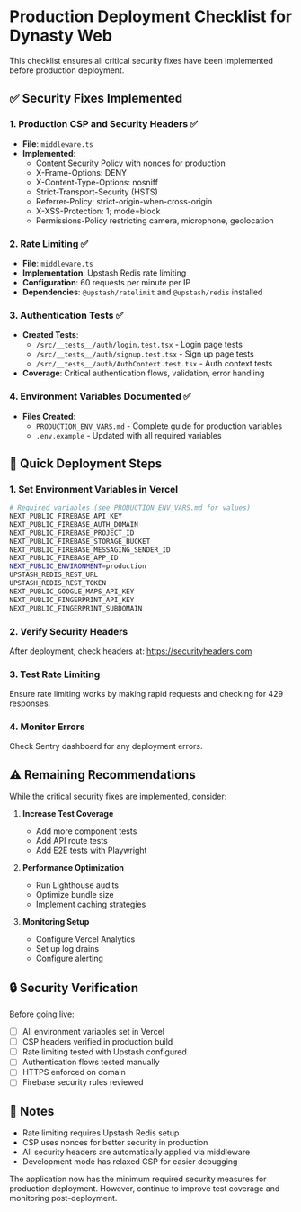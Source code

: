 # Production Deployment Checklist for Dynasty Web

This checklist ensures all critical security fixes have been implemented before production deployment.

## ✅ Security Fixes Implemented

### 1. **Production CSP and Security Headers** ✅
- **File**: `middleware.ts`
- **Implemented**:
  - Content Security Policy with nonces for production
  - X-Frame-Options: DENY
  - X-Content-Type-Options: nosniff
  - Strict-Transport-Security (HSTS)
  - Referrer-Policy: strict-origin-when-cross-origin
  - X-XSS-Protection: 1; mode=block
  - Permissions-Policy restricting camera, microphone, geolocation

### 2. **Rate Limiting** ✅
- **File**: `middleware.ts`
- **Implementation**: Upstash Redis rate limiting
- **Configuration**: 60 requests per minute per IP
- **Dependencies**: `@upstash/ratelimit` and `@upstash/redis` installed

### 3. **Authentication Tests** ✅
- **Created Tests**:
  - `/src/__tests__/auth/login.test.tsx` - Login page tests
  - `/src/__tests__/auth/signup.test.tsx` - Sign up page tests
  - `/src/__tests__/auth/AuthContext.test.tsx` - Auth context tests
- **Coverage**: Critical authentication flows, validation, error handling

### 4. **Environment Variables Documented** ✅
- **Files Created**:
  - `PRODUCTION_ENV_VARS.md` - Complete guide for production variables
  - `.env.example` - Updated with all required variables

## 🚀 Quick Deployment Steps

### 1. Set Environment Variables in Vercel
```bash
# Required variables (see PRODUCTION_ENV_VARS.md for values)
NEXT_PUBLIC_FIREBASE_API_KEY
NEXT_PUBLIC_FIREBASE_AUTH_DOMAIN
NEXT_PUBLIC_FIREBASE_PROJECT_ID
NEXT_PUBLIC_FIREBASE_STORAGE_BUCKET
NEXT_PUBLIC_FIREBASE_MESSAGING_SENDER_ID
NEXT_PUBLIC_FIREBASE_APP_ID
NEXT_PUBLIC_ENVIRONMENT=production
UPSTASH_REDIS_REST_URL
UPSTASH_REDIS_REST_TOKEN
NEXT_PUBLIC_GOOGLE_MAPS_API_KEY
NEXT_PUBLIC_FINGERPRINT_API_KEY
NEXT_PUBLIC_FINGERPRINT_SUBDOMAIN
```

### 2. Verify Security Headers
After deployment, check headers at: https://securityheaders.com

### 3. Test Rate Limiting
Ensure rate limiting works by making rapid requests and checking for 429 responses.

### 4. Monitor Errors
Check Sentry dashboard for any deployment errors.

## ⚠️ Remaining Recommendations

While the critical security fixes are implemented, consider:

1. **Increase Test Coverage**
   - Add more component tests
   - Add API route tests
   - Add E2E tests with Playwright

2. **Performance Optimization**
   - Run Lighthouse audits
   - Optimize bundle size
   - Implement caching strategies

3. **Monitoring Setup**
   - Configure Vercel Analytics
   - Set up log drains
   - Configure alerting

## 🔒 Security Verification

Before going live:
- [ ] All environment variables set in Vercel
- [ ] CSP headers verified in production build
- [ ] Rate limiting tested with Upstash configured
- [ ] Authentication flows tested manually
- [ ] HTTPS enforced on domain
- [ ] Firebase security rules reviewed

## 📝 Notes

- Rate limiting requires Upstash Redis setup
- CSP uses nonces for better security in production
- All security headers are automatically applied via middleware
- Development mode has relaxed CSP for easier debugging

The application now has the minimum required security measures for production deployment. However, continue to improve test coverage and monitoring post-deployment.